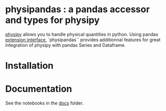 # physipandas : a pandas accessor and types for physipy

[physipy](https://github.com/mocquin/physipy) allows you to handle physical quantities in python. Using pandas [extension interface](https://pandas.pydata.org/docs/development/extending.html), `physipandas`` provides additionnal features for great integration of physipy with pandas Series and Dataframe.

# Installation

# Documentation
See the notebooks in the [docs](./docs) folder.
